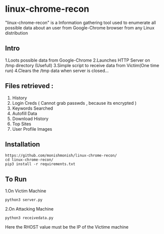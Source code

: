 # linux-chrome-recon

"linux-chrome-recon" is a Information gathering tool used to enumerate all possible data about an user from Google-Chrome browser from any Linux distribution

## Intro
1.Loots possible data from Google-Chrome
2.Launches HTTP Server on /tmp directory (Usefull)
3.Simple script to receive data from Victim(One time run)
4.Clears the /tmp data when server is closed...

## Files retrieved :
1. History
2. Login Creds ( Cannot grab passwds , because its encrypted )
3. Keywords Searched
4. Autofill Data
5. Download History
6. Top Sites
7. User Profile Images

## Installation
```
https://github.com/monishmonish/linux-chrome-recon/
cd linux-chrome-recon/
pip3 install -r requirements.txt
```
## To Run

1.On Victim Machine
```
python3 server.py
```

2.On Attacking Machine
```
python3 receivedata.py
```
Here the RHOST value must be the IP of the Victime machine


